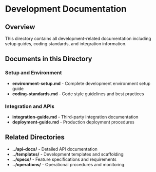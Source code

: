 # Development Documentation

## Overview
This directory contains all development-related documentation including setup guides, coding standards, and integration information.

## Documents in this Directory

### Setup and Environment
- **environment-setup.md** - Complete development environment setup guide
- **coding-standards.md** - Code style guidelines and best practices

### Integration and APIs
- **integration-guide.md** - Third-party integration documentation
- **deployment-guide.md** - Production deployment procedures

## Related Directories
- **../api-docs/** - Detailed API documentation
- **../templates/** - Development templates and scaffolding
- **../specs/** - Feature specifications and requirements
- **../operations/** - Operational procedures and monitoring